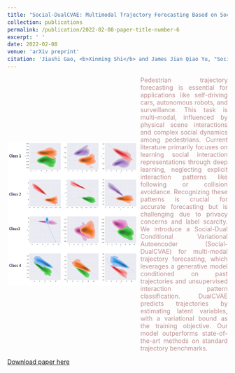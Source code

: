 ```yaml
---
title: "Social-DualCVAE: Multimodal Trajectory Forecasting Based on Social Interactions Pattern Aware and Dual Conditional Variational Auto-Encoder"
collection: publications
permalink: /publication/2022-02-08-paper-title-number-6
excerpt: ' '
date: 2022-02-08
venue: 'arXiv preprint'
citation: 'Jiashi Gao, <b>Xinming Shi</b> and James Jian Qiao Yu, "Social-dualcvae: Multimodal Trajectory Forecasting Based on Social Interactions Pattern Aware and Dual Conditional Variational Auto-encoder," <i>arXiv preprint</i>, arXiv:2202.03954.'
---
```

<div style='display: flex; align-items: center;'>
  <div style='flex: 3;'>
    <img src='https://github.com/embeddedsky/xinmingshi.github.io/raw/master/images/paper6.png' alt="Social-DualCVAE" style='width: 100%;'>
  </div>
  <div style='flex: 2; margin-left: 5px;'>
    <div style="color: rosybrown; text-align: justify;">Pedestrian trajectory forecasting is essential for applications like self-driving cars, autonomous robots, and surveillance. This task is multi-modal, influenced by physical scene interactions and complex social dynamics among pedestrians. Current literature primarily focuses on learning social interaction representations through deep learning, neglecting explicit interaction patterns like following or collision avoidance. Recognizing these patterns is crucial for accurate forecasting but is challenging due to privacy concerns and label scarcity. We introduce a Social-Dual Conditional Variational Autoencoder (Social-DualCVAE) for multi-modal trajectory forecasting, which leverages a generative model conditioned on past trajectories and unsupervised interaction pattern classification. DualCVAE predicts trajectories by estimating latent variables, with a variational bound as the training objective. Our model outperforms state-of-the-art methods on standard trajectory benchmarks.</div>
  </div>
</div> 

[Download paper here](https://github.com/embeddedsky/xinmingshi.github.io/raw/master/files/paper6.pdf)

